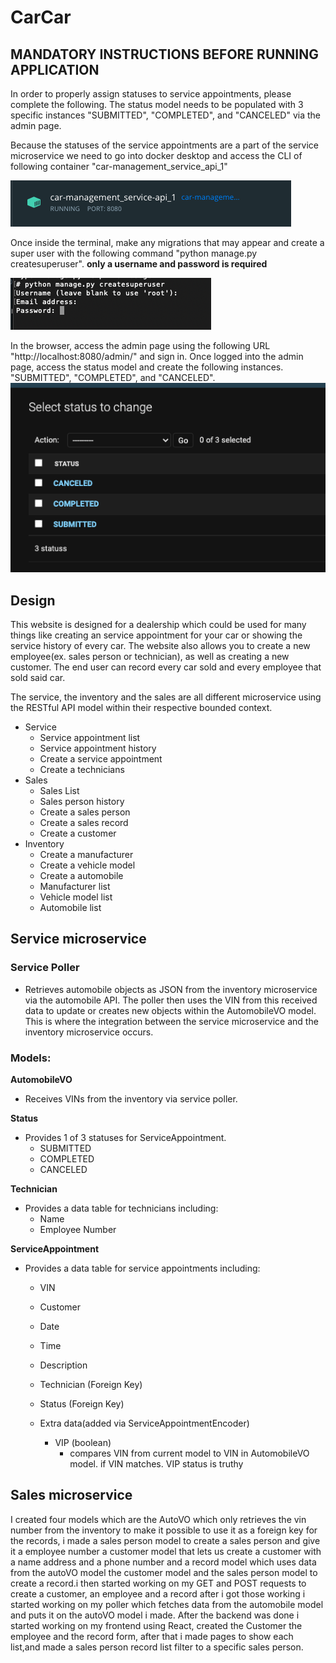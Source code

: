 # CarCar


## MANDATORY INSTRUCTIONS BEFORE RUNNING APPLICATION

In order to properly assign statuses to service appointments, please complete the following.
The status model needs to be populated with 3 specific instances "SUBMITTED", "COMPLETED", and "CANCELED" via the admin page.

Because the statuses of the service appointments are a part of the service microservice we need to go into docker desktop and access the CLI of following container "car-management_service_api_1"

![Docker Service API](pic1.png)

Once inside the terminal, make any migrations that may appear and create a super user with the following command "python manage.py createsuperuser". **only a username and password is required**

![Create SuperUser](pic2.png)

In the browser, access the admin page using the following URL "http://localhost:8080/admin/" and sign in. Once logged into the admin page, access the status model and create the following instances. "SUBMITTED", "COMPLETED", and "CANCELED".
![Statuses](pic3.png)

## Design

This website is designed for a dealership which could be used for many things like creating an service appointment for your car or showing the service history of every car. The website also allows you to create a new employee(ex. sales person or technician), as well as creating a new customer. The end user can record every car sold and every employee that sold said car.

The service, the inventory and the sales are all different microservice using the RESTful API model within their respective bounded context.

- Service
  - Service appointment list
  - Service appointment history
  - Create a service appointment
  - Create a technicians
- Sales
  - Sales List
  - Sales person history
  - Create a sales person
  - Create a sales record
  - Create a customer
- Inventory
  - Create a manufacturer
  - Create a vehicle model
  - Create a automobile
  - Manufacturer list
  - Vehicle model list
  - Automobile list

## Service microservice

### Service Poller

- Retrieves automobile objects as JSON from the inventory microservice via the automobile API. The poller then uses the VIN from this received data to update or creates new objects within the AutomobileVO model. This is where the integration between the service microservice and the inventory microservice occurs.

### Models:

**AutomobileVO**

- Receives VINs from the inventory via service poller.

**Status**

- Provides 1 of 3 statuses for ServiceAppointment.
  - SUBMITTED
  - COMPLETED
  - CANCELED

**Technician**

- Provides a data table for technicians including:
  - Name
  - Employee Number

**ServiceAppointment**

- Provides a data table for service appointments including:

  - VIN
  - Customer
  - Date
  - Time
  - Description
  - Technician (Foreign Key)
  - Status (Foreign Key)

  - Extra data(added via ServiceAppointmentEncoder)
    - VIP (boolean)
      - compares VIN from current model to VIN in AutomobileVO model.
        if VIN matches. VIP status is truthy

## Sales microservice

I created four models which are the AutoVO which only retrieves the vin number from the inventory to make it possible to use it as a foreign key for the records, i made a sales person model to create a sales person and give it a employee number a customer model that lets us create a customer with a name address and a phone number and a record model which uses data from the autoVO model the customer model and the sales person model to create a record.i then started working on my GET and POST requests to create a customer, an employee and a record after i got those working i started working on my poller which fetches data from the automobile model and puts it on the autoVO model i made. After the backend was done i started working on my frontend using React, created the Customer the employee and the record form, after that i made pages to show each list,and made a sales person record list filter to a specific sales person.
